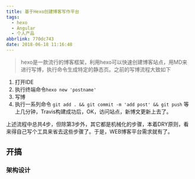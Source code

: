```yaml
---
title: 基于Hexo创建博客写作平台
tags:
  - hexo
  - Angular
  - 个人产品
abbrlink: 770dc743
date: 2018-06-18 11:16:48
---
```

> hexo是一款流行的博客框架，利用hexo可以快速创建博客站点，用MD来进行写博，执行命令生成特定的静态页。之前的写博流程大致如下
1. 打开IDE
2. 执行终端命令`hexo new 'postname'`
3. 写博
4. 执行一系列命令 `git add . && git commit -m 'add post' && git push`
等上几分钟，Travis构建成功后，OK，访问站点，新博文更新上去了。

上述流程中总共4步，但除第3步外，其它都是机械化的步骤，本着DRY原则，看来得自己写个工具来省去这些步骤了。于是，WEB博客平台需求就有了。
## 开搞

### 架构设计
